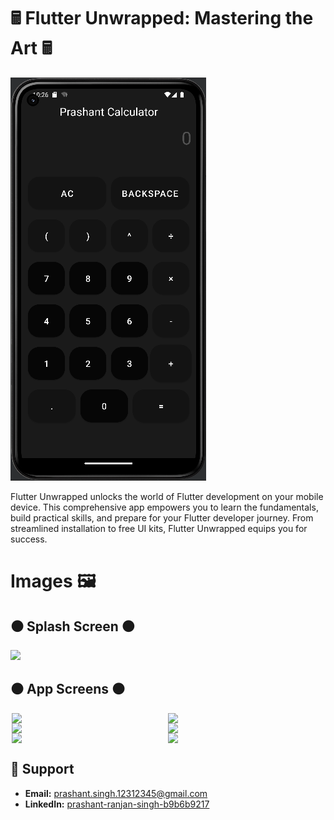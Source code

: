 # 🖩 Flutter Unwrapped: Mastering the Art 🖩

![App Icon](https://raw.githubusercontent.com/Prashant-ranjan-singh-123/Android-Calculator/main/ScreenShot/Cal.PNG)

Flutter Unwrapped unlocks the world of Flutter development on your mobile device.  This comprehensive app empowers you to learn the fundamentals, build practical skills, and prepare for your Flutter developer journey.  From streamlined installation to free UI kits, Flutter Unwrapped equips you for success.

# Images 🖼️

## ⚫ Splash Screen ⚫
<img src="https://github.com/Prashant-ranjan-singh-123/flutter-Unwrapped/blob/master/readme_image/splash.png?raw=true" width="300">

## ⚫ App Screens ⚫

<div style="display: flex; flex-wrap: wrap; justify-content: center;">
    <img src="https://github.com/Prashant-ranjan-singh-123/flutter-Unwrapped/blob/master/readme_image/screen_1.jpeg?raw=true" width="250">
    <img src="https://github.com/Prashant-ranjan-singh-123/flutter-Unwrapped/blob/master/readme_image/screen_2.jpeg?raw=true" width="250">
    <img src="https://github.com/Prashant-ranjan-singh-123/flutter-Unwrapped/blob/master/readme_image/screen_3.jpeg?raw=true" width="250">
    <img src="https://github.com/Prashant-ranjan-singh-123/flutter-Unwrapped/blob/master/readme_image/screen_4.jpeg?raw=true" width="250">
    <img src="https://github.com/Prashant-ranjan-singh-123/flutter-Unwrapped/blob/master/readme_image/screen_5.jpeg?raw=true" width="250">
    <img src="https://github.com/Prashant-ranjan-singh-123/flutter-Unwrapped/blob/master/readme_image/screen_6.jpeg?raw=true" width="250">
</div>

## 🙋 Support

- **Email:** [prashant.singh.12312345@gmail.com](https://mail.google.com/mail/u/?authuser=prashant.singh.12312345@gmail.com)
- **LinkedIn:** [prashant-ranjan-singh-b9b6b9217](https://www.linkedin.com/in/prashant-ranjan-singh-b9b6b9217/)
